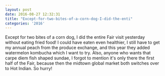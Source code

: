 ```yaml
---
layout: post
date: 2016-08-27 12:32:31
title: "Except-for-two-bites-of-a-corn-dog-I-did-the-enti"
categories: '2016'
---
```


Except for two bites of a corn dog, I did the entire Fair visit yesterday without eating fried food!  I could have eaten even healthier, I still have to get my annual peach from the produce exchange, and this year they added watermelon kombucha which I want to try.  Also, anyone who wants that carpe diem fish shaped sundae, I forgot to mention it's only there the first half of the Fair, because then the midtown global market both switches over to Hot Indian. So hurry!

